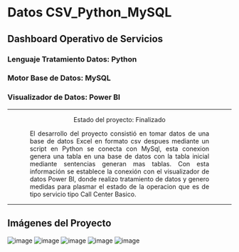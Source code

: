 # Datos CSV_Python_MySQL

## Dashboard Operativo de Servicios

### Lenguaje Tratamiento Datos: Python
### Motor Base de Datos: MySQL
### Visualizador de Datos: Power BI

---

<p align="center">
Estado del proyecto: Finalizado
</p>

<div align="justify" style="width: 80%; margin: 0 auto;">

El desarrollo del proyecto consistió en tomar datos de una base de datos Excel en formato csv despues mediante un script en Python se conecta con MySql, esta conexion  genera una tabla en una base de datos con la tabla inicial mediante sentencias generan mas tablas. Con esta información se establece la conexión con el visualizador de datos Power BI, donde realizo tratamiento de datos y genero medidas para plasmar el estado de la operacion que es de tipo servicio tipo Call Center Basico.

</div>

---

## Imágenes del Proyecto
![image](https://github.com/user-attachments/assets/47805292-8274-45e1-933e-b43e85b0202d)
![image](https://github.com/user-attachments/assets/cc19c9a2-5d48-40c3-8fa8-15cd28e81ace)
![image](https://github.com/user-attachments/assets/d02f79d1-37a8-4052-9afb-4874789d8466)
![image](https://github.com/user-attachments/assets/765a13d3-34c7-4cc3-99a6-377ba8aab691)
![image](https://github.com/user-attachments/assets/ac39734d-a522-43ff-a986-9d05902a85fe)





